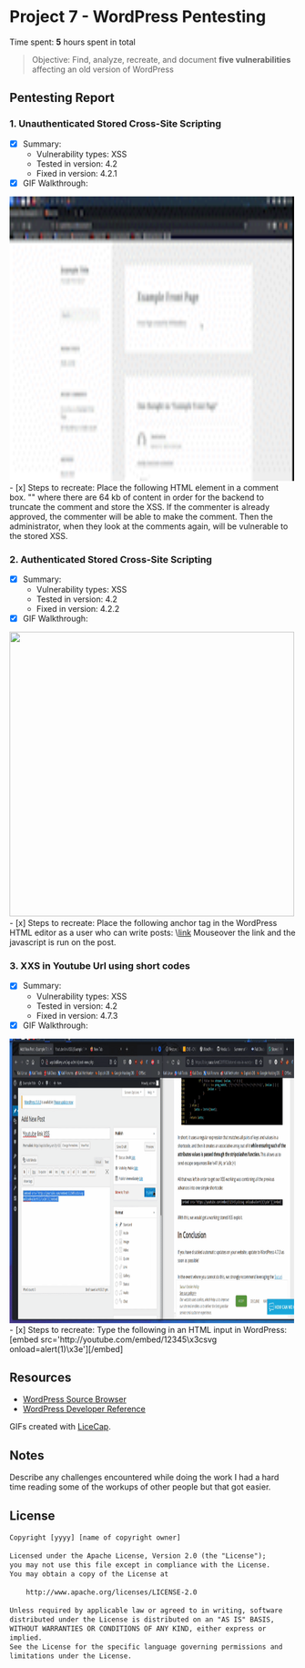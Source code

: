 # Project 7 - WordPress Pentesting

Time spent: **5** hours spent in total

> Objective: Find, analyze, recreate, and document **five vulnerabilities** affecting an old version of WordPress

## Pentesting Report

### 1. Unauthenticated Stored Cross-Site Scripting 
  - [x] Summary: 
    - Vulnerability types: XSS
    - Tested in version: 4.2
    - Fixed in version:  4.2.1
  - [x] GIF Walkthrough: 
  <img src="vuln1.gif" width="500" height="500" />
  - [x] Steps to recreate: 
        Place the following HTML element in a comment box.
        "<a title='x onmouseover=alert(unescape(/hello%20world/.source)) style=position:absolute;left:0;top:0;width:5000px;height:5000px  AAAAAAAAAAAA...[64 kb]..AAA'></a>" where there are 64 kb of content in order for the backend to truncate the comment and store the XSS. If the commenter is already approved, the commenter will be able to make the comment. Then the administrator, when they look at the comments again, will be vulnerable to the stored XSS.

### 2. Authenticated Stored Cross-Site Scripting 
  - [x] Summary: 
    - Vulnerability types: XSS
    - Tested in version: 4.2
    - Fixed in version: 4.2.2
  - [x] GIF Walkthrough: 
  <img src="vuln2.gif" width="500" height="500" />
  - [x] Steps to recreate: 
  Place the following anchor tag in the WordPress HTML editor as a user 
  who can write posts: 
  \<a href="</a><a title=' onmouseover=alert("test")  '>link</a>
  Mouseover the link and the javascript is run on the post.

### 3. XXS in Youtube Url using short codes
  - [x] Summary: 
    - Vulnerability types: XSS
    - Tested in version: 4.2
    - Fixed in version: 4.7.3
  - [x] GIF Walkthrough: 
  <img src="vuln3.gif" width="500" height="500" />
  - [x] Steps to recreate: 
  Type the following in an HTML input in WordPress:
[embed src='http://youtube.com/embed/12345\x3csvg onload=alert(1)\x3e'][/embed]

## Resources

- [WordPress Source Browser](https://core.trac.wordpress.org/browser/)
- [WordPress Developer Reference](https://developer.wordpress.org/reference/)

GIFs created with [LiceCap](http://www.cockos.com/licecap/).

## Notes

Describe any challenges encountered while doing the work
I had a hard time reading some of the workups of other people but that got easier.

## License

    Copyright [yyyy] [name of copyright owner]

    Licensed under the Apache License, Version 2.0 (the "License");
    you may not use this file except in compliance with the License.
    You may obtain a copy of the License at

        http://www.apache.org/licenses/LICENSE-2.0

    Unless required by applicable law or agreed to in writing, software
    distributed under the License is distributed on an "AS IS" BASIS,
    WITHOUT WARRANTIES OR CONDITIONS OF ANY KIND, either express or implied.
    See the License for the specific language governing permissions and
    limitations under the License.
 
